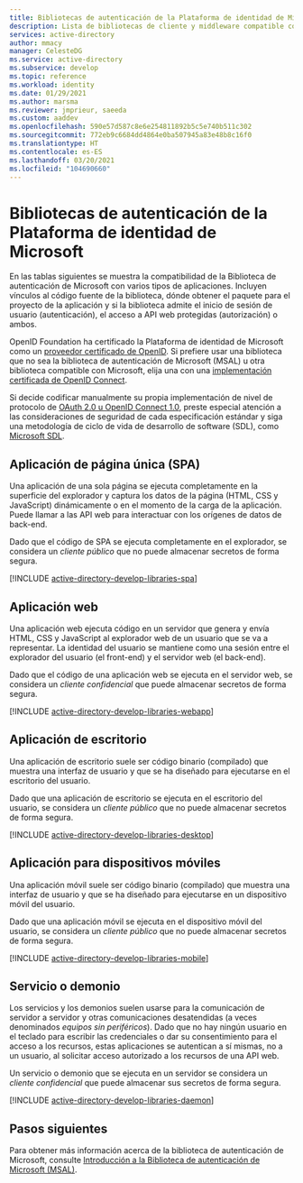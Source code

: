 ```yaml
---
title: Bibliotecas de autenticación de la Plataforma de identidad de Microsoft | Azure
description: Lista de bibliotecas de cliente y middleware compatible con la Plataforma de identidad de Microsoft. Use estas bibliotecas para agregar compatibilidad con el inicio de sesión de usuario (autenticación) y acceso a API web protegida (autorización) a las aplicaciones.
services: active-directory
author: mmacy
manager: CelesteDG
ms.service: active-directory
ms.subservice: develop
ms.topic: reference
ms.workload: identity
ms.date: 01/29/2021
ms.author: marsma
ms.reviewer: jmprieur, saeeda
ms.custom: aaddev
ms.openlocfilehash: 590e57d587c8e6e254811892b5c5e740b511c302
ms.sourcegitcommit: 772eb9c6684dd4864e0ba507945a83e48b8c16f0
ms.translationtype: HT
ms.contentlocale: es-ES
ms.lasthandoff: 03/20/2021
ms.locfileid: "104690660"
---
```

# <a name="microsoft-identity-platform-authentication-libraries"></a>Bibliotecas de autenticación de la Plataforma de identidad de Microsoft

En las tablas siguientes se muestra la compatibilidad de la Biblioteca de autenticación de Microsoft con varios tipos de aplicaciones. Incluyen vínculos al código fuente de la biblioteca, dónde obtener el paquete para el proyecto de la aplicación y si la biblioteca admite el inicio de sesión de usuario (autenticación), el acceso a API web protegidas (autorización) o ambos.

OpenID Foundation ha certificado la Plataforma de identidad de Microsoft como un [proveedor certificado de OpenID](https://openid.net/certification/). Si prefiere usar una biblioteca que no sea la biblioteca de autenticación de Microsoft (MSAL) u otra biblioteca compatible con Microsoft, elija una con una [implementación certificada de OpenID Connect](https://openid.net/developers/certified/).

Si decide codificar manualmente su propia implementación de nivel de protocolo de [OAuth 2.0 u OpenID Connect 1.0](active-directory-v2-protocols.md), preste especial atención a las consideraciones de seguridad de cada especificación estándar y siga una metodología de ciclo de vida de desarrollo de software (SDL), como [Microsoft SDL][Microsoft-SDL].

## <a name="single-page-application-spa"></a>Aplicación de página única (SPA)

Una aplicación de una sola página se ejecuta completamente en la superficie del explorador y captura los datos de la página (HTML, CSS y JavaScript) dinámicamente o en el momento de la carga de la aplicación. Puede llamar a las API web para interactuar con los orígenes de datos de back-end.

Dado que el código de SPA se ejecuta completamente en el explorador, se considera un *cliente público* que no puede almacenar secretos de forma segura.

[!INCLUDE [active-directory-develop-libraries-spa](../../../includes/active-directory-develop-libraries-spa.md)]

## <a name="web-application"></a>Aplicación web

Una aplicación web ejecuta código en un servidor que genera y envía HTML, CSS y JavaScript al explorador web de un usuario que se va a representar. La identidad del usuario se mantiene como una sesión entre el explorador del usuario (el front-end) y el servidor web (el back-end).

Dado que el código de una aplicación web se ejecuta en el servidor web, se considera un *cliente confidencial* que puede almacenar secretos de forma segura.

[!INCLUDE [active-directory-develop-libraries-webapp](../../../includes/active-directory-develop-libraries-webapp.md)]

## <a name="desktop-application"></a>Aplicación de escritorio

Una aplicación de escritorio suele ser código binario (compilado) que muestra una interfaz de usuario y que se ha diseñado para ejecutarse en el escritorio del usuario.

Dado que una aplicación de escritorio se ejecuta en el escritorio del usuario, se considera un *cliente público* que no puede almacenar secretos de forma segura.

[!INCLUDE [active-directory-develop-libraries-desktop](../../../includes/active-directory-develop-libraries-desktop.md)]

## <a name="mobile-application"></a>Aplicación para dispositivos móviles

Una aplicación móvil suele ser código binario (compilado) que muestra una interfaz de usuario y que se ha diseñado para ejecutarse en un dispositivo móvil del usuario.

Dado que una aplicación móvil se ejecuta en el dispositivo móvil del usuario, se considera un *cliente público* que no puede almacenar secretos de forma segura.

[!INCLUDE [active-directory-develop-libraries-mobile](../../../includes/active-directory-develop-libraries-mobile.md)]

## <a name="service--daemon"></a>Servicio o demonio

Los servicios y los demonios suelen usarse para la comunicación de servidor a servidor y otras comunicaciones desatendidas (a veces denominados *equipos sin periféricos*). Dado que no hay ningún usuario en el teclado para escribir las credenciales o dar su consentimiento para el acceso a los recursos, estas aplicaciones se autentican a sí mismas, no a un usuario, al solicitar acceso autorizado a los recursos de una API web.

Un servicio o demonio que se ejecuta en un servidor se considera un *cliente confidencial* que puede almacenar sus secretos de forma segura.

[!INCLUDE [active-directory-develop-libraries-daemon](../../../includes/active-directory-develop-libraries-daemon.md)]

## <a name="next-steps"></a>Pasos siguientes

Para obtener más información acerca de la biblioteca de autenticación de Microsoft, consulte [Introducción a la Biblioteca de autenticación de Microsoft (MSAL)](msal-overview.md).

<!--Image references-->
[y]: ./media/common/yes.png
[n]: ./media/common/no.png

<!--Reference-style links -->
[AAD-App-Model-V2-Overview]: v2-overview.md
[Microsoft-SDL]: https://www.microsoft.com/securityengineering/sdl/
[preview-tos]: https://azure.microsoft.com/support/legal/preview-supplemental-terms/
